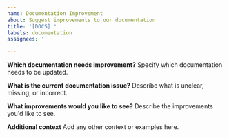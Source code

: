 ```yaml
---
name: Documentation Improvement
about: Suggest improvements to our documentation
title: '[DOCS] '
labels: documentation
assignees: ''

---
```


**Which documentation needs improvement?**
Specify which documentation needs to be updated.

**What is the current documentation issue?**
Describe what is unclear, missing, or incorrect.

**What improvements would you like to see?**
Describe the improvements you'd like to see.

**Additional context**
Add any other context or examples here.
